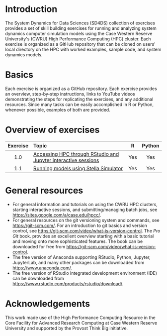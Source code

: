 # Introduction

The System Dynamics for Data Sciences (SD4DS) collection of exercises provides a set of skill building exercises for running and analyzing system dynamics computer simulation models using the Case Western Reserve University's (CWRU) High Performance Computing (HPC) cluster.  Each exercise is organized as a GitHub repository that can be cloned on users' local directory on the HPC with worked examples, sample code, and system dynamics models. 

# Basics

Each exercise is organized as a GitHub repository. Each exercise provides an overview, step-by-step instructions, links to YouTube videos demonstrating the steps for replicating the exercises, and any additional resources. Since many tasks can be easily accomplished in R or Python, whenever possible, examples of both are provided. 

# Overview of exercises

| Exercise     | Topic  | R     | Python | 
| :---:        |:-------| :---: | :---:  |
| 1.0 | [Accessing HPC through RStudio and Jupyter interactive sessions](https://github.com/CBSDLab/SD4DS_1-0) | Yes | Yes |  
| 1.1 | [Running models using Stella Simulator](https://github.com/CBSDLab/SD4DS_1-1) | Yes | Yes |  

# General resources

* For general information and tutorials on using the CWRU HPC clusters, starting interactive sessions, and submitting/managing batch jobs, see https://sites.google.com/a/case.edu/hpcc/. 
* For general resources on the git versioning system and commands, see https://git-scm.com/. For an  introduction to git basics and version control, see https://git-scm.com/video/what-is-version-control. The *Pro Git* book. provides an excellent overview starting with a basic tutorial and moving onto more sophisticated features. The book can be downloaded for free from https://git-scm.com/video/what-is-version-control.
* The free version of Anaconda supporting RStudio, Python, Jupyter, JupyterLab, and many other packages can be downloaded from https://www.anaconda.com/. 
* The free version of RStudio integrated development environment (IDE) can be downloaded from https://www.rstudio.com/products/rstudio/download/.  

# Acknowledgements

This work made use of the High Performance Computing Resource in the Core Facility for Advanced Research Computing at Case Western Reserve University and supported by the Provost Think Big initiative.  

